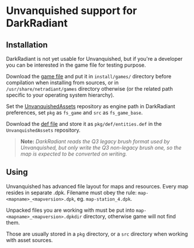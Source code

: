 Unvanquished support for DarkRadiant
====================================

Installation
------------

DarkRadiant is not yet usable for Unvanquished, but if you're a developer you can be interested in the game file for testing purpose.

Download the [game file](games/unvanquished.game) and put it in `install/games/` directory before compilation when installing from sources, or in `/usr/share/netradiant/games` directory otherwise (or the related path specific to your operating system hierarchy).

Set the [UnvanquishedAssets](https://github.com/UnvanquishedAssets/UnvanquishedAssets) repository as engine path in DarkRadiant preferences, set `pkg` as `fs_game` and `src` as `fs_game_base`.

Download the [def file](pkg/def/entities.def) and store it as `pkg/def/entities.def` in the `UnvanquishedAssets` repository.

> **Note:** _DarkRadiant reads the Q3 legacy brush format used by Unvanquished, but only write the Q3 non-legacy brush one, so the map is expected to be converted on writing._

Using
-----

Unvanquished has advanced file layout for maps and resources. Every map resides in separate .dpk.
Filename must obey the rule: `map-<mapname>_<mapversion>.dpk`, eg. `map-station_4.dpk`.

Unpacked files you are working with must be put into `map-<mapname>_<mapversion>.dpkdir` directory,
otherwise game will not find them.

Those are usually stored in a `pkg` directory, or a `src` directory when working with asset sources.